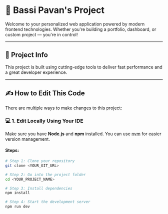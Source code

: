 # 🚀 Bassi Pavan's Project

Welcome to your personalized web application powered by modern frontend technologies. Whether you're building a portfolio, dashboard, or custom project — you're in control!

---

## 📘 Project Info

This project is built using cutting-edge tools to deliver fast performance and a great developer experience.

---

## ✍️ How to Edit This Code

There are multiple ways to make changes to this project:

### 💻 1. Edit Locally Using Your IDE

Make sure you have **Node.js** and **npm** installed. You can use [nvm](https://github.com/nvm-sh/nvm#installing-and-updating) for easier version management.

#### Steps:

```sh
# Step 1: Clone your repository
git clone <YOUR_GIT_URL>

# Step 2: Go into the project folder
cd <YOUR_PROJECT_NAME>

# Step 3: Install dependencies
npm install

# Step 4: Start the development server
npm run dev

